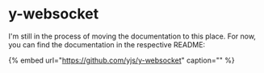 # y-websocket

I'm still in the process of moving the documentation to this place. For now, you can find the documentation in the respective README:

{% embed url="https://github.com/yjs/y-websocket" caption="" %}

